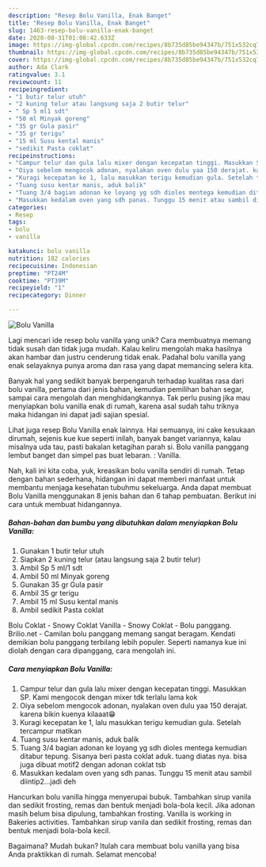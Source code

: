 ```yaml
---
description: "Resep Bolu Vanilla, Enak Banget"
title: "Resep Bolu Vanilla, Enak Banget"
slug: 1463-resep-bolu-vanilla-enak-banget
date: 2020-08-31T01:08:42.633Z
image: https://img-global.cpcdn.com/recipes/8b735d85be94347b/751x532cq70/bolu-vanilla-foto-resep-utama.jpg
thumbnail: https://img-global.cpcdn.com/recipes/8b735d85be94347b/751x532cq70/bolu-vanilla-foto-resep-utama.jpg
cover: https://img-global.cpcdn.com/recipes/8b735d85be94347b/751x532cq70/bolu-vanilla-foto-resep-utama.jpg
author: Ada Clark
ratingvalue: 3.1
reviewcount: 11
recipeingredient:
- "1 butir telur utuh"
- "2 kuning telur atau langsung saja 2 butir telur"
- " Sp 5 ml1 sdt"
- "50 ml Minyak goreng"
- "35 gr Gula pasir"
- "35 gr terigu"
- "15 ml Susu kental manis"
- "sedikit Pasta coklat"
recipeinstructions:
- "Campur telur dan gula lalu mixer dengan kecepatan tinggi. Masukkan SP. Kami mengocok dengan mixer tdk terlalu lama kok"
- "Oiya sebelom mengocok adonan, nyalakan oven dulu yaa 150 derajat. karena bikin kuenya kilaaat😁"
- "Kuragi kecepatan ke 1, lalu masukkan terigu kemudian gula. Setelah tercampur matikan"
- "Tuang susu kentar manis, aduk balik"
- "Tuang 3/4 bagian adonan ke loyang yg sdh dioles mentega kemudian ditabur tepung. Sisanya beri pasta coklat aduk. tuang diatas nya. bisa juga dibuat motif2 dengan adonan coklat tsb"
- "Masukkan kedalam oven yang sdh panas. Tunggu 15 menit atau sambil diintip2...jadi deh"
categories:
- Resep
tags:
- bolu
- vanilla

katakunci: bolu vanilla 
nutrition: 182 calories
recipecuisine: Indonesian
preptime: "PT24M"
cooktime: "PT39M"
recipeyield: "1"
recipecategory: Dinner

---
```



![Bolu Vanilla](https://img-global.cpcdn.com/recipes/8b735d85be94347b/751x532cq70/bolu-vanilla-foto-resep-utama.jpg)

Lagi mencari ide resep bolu vanilla yang unik? Cara membuatnya memang tidak susah dan tidak juga mudah. Kalau keliru mengolah maka hasilnya akan hambar dan justru cenderung tidak enak. Padahal bolu vanilla yang enak selayaknya punya aroma dan rasa yang dapat memancing selera kita.

Banyak hal yang sedikit banyak berpengaruh terhadap kualitas rasa dari bolu vanilla, pertama dari jenis bahan, kemudian pemilihan bahan segar, sampai cara mengolah dan menghidangkannya. Tak perlu pusing jika mau menyiapkan bolu vanilla enak di rumah, karena asal sudah tahu triknya maka hidangan ini dapat jadi sajian spesial.

Lihat juga resep Bolu Vanilla enak lainnya. Hai semuanya, ini cake kesukaan dirumah, sejenis kue kue seperti inilah, banyak banget variannya, kalau misalnya uda tau, pasti bakalan ketagihan parah si. Bolu vanilla panggang lembut banget dan simpel pas buat lebaran. : Vanilla.


Nah, kali ini kita coba, yuk, kreasikan bolu vanilla sendiri di rumah. Tetap dengan bahan sederhana, hidangan ini dapat memberi manfaat untuk membantu menjaga kesehatan tubuhmu sekeluarga. Anda dapat membuat Bolu Vanilla menggunakan 8 jenis bahan dan 6 tahap pembuatan. Berikut ini cara untuk membuat hidangannya.

<!--inarticleads1-->

##### Bahan-bahan dan bumbu yang dibutuhkan dalam menyiapkan Bolu Vanilla:

1. Gunakan 1 butir telur utuh
1. Siapkan 2 kuning telur (atau langsung saja 2 butir telur)
1. Ambil  Sp 5 ml/1 sdt
1. Ambil 50 ml Minyak goreng
1. Gunakan 35 gr Gula pasir
1. Ambil 35 gr terigu
1. Ambil 15 ml Susu kental manis
1. Ambil sedikit Pasta coklat


Bolu Coklat - Snowy Coklat Vanilla - Snowy Coklat - Bolu panggang. Brilio.net - Camilan bolu panggang memang sangat beragam. Kendati demikian bolu panggang terbilang lebih populer. Seperti namanya kue ini diolah dengan cara dipanggang, cara mengolah ini. 

<!--inarticleads2-->

##### Cara menyiapkan Bolu Vanilla:

1. Campur telur dan gula lalu mixer dengan kecepatan tinggi. Masukkan SP. Kami mengocok dengan mixer tdk terlalu lama kok
1. Oiya sebelom mengocok adonan, nyalakan oven dulu yaa 150 derajat. karena bikin kuenya kilaaat😁
1. Kuragi kecepatan ke 1, lalu masukkan terigu kemudian gula. Setelah tercampur matikan
1. Tuang susu kentar manis, aduk balik
1. Tuang 3/4 bagian adonan ke loyang yg sdh dioles mentega kemudian ditabur tepung. Sisanya beri pasta coklat aduk. tuang diatas nya. bisa juga dibuat motif2 dengan adonan coklat tsb
1. Masukkan kedalam oven yang sdh panas. Tunggu 15 menit atau sambil diintip2...jadi deh


Hancurkan bolu vanilla hingga menyerupai bubuk. Tambahkan sirup vanila dan sedikit frosting, remas dan bentuk menjadi bola-bola kecil. Jika adonan masih belum bisa dipulung, tambahkan frosting. Vanilla is working in Bakeries activities. Tambahkan sirup vanila dan sedikit frosting, remas dan bentuk menjadi bola-bola kecil. 

Bagaimana? Mudah bukan? Itulah cara membuat bolu vanilla yang bisa Anda praktikkan di rumah. Selamat mencoba!
